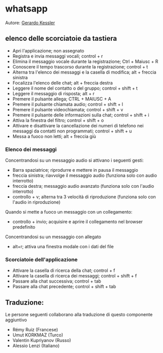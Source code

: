 # whatsapp

Autore: [Gerardo Kessler](http://gera.ar)  

## elenco delle scorciatoie da tastiera

* Apri l'applicazione; non assegnato
* Registra e invia messaggi vocali; control + r
* Elimina il messaggio vocale durante la registrazione; Ctrl + Maiusc + R
* Conoscere il tempo trascorso durante la registrazione; control + t
* Alterna tra l'elenco dei messaggi e la casella di modifica; alt + freccia sinistra
* Focalizza l'elenco delle chat; alt + freccia destra
* Leggere il nome del contatto o del gruppo; control + shift + t
* Leggere il messaggio di risposta; alt + r
* Premere il pulsante allega; CTRL + MAIUSC + A
* Premere il pulsante chiamata audio; control + shift + l
* Premere il pulsante videochiamata; control + shift + v
* Premere il pulsante delle informazioni sulla chat; control + shift + i
* Attiva la finestra del filtro; control + shift + o
* Attivare e disattivare la cancellazione dei numeri di telefono nei messaggi da contatti non programmati; control + shift + u
* Messa a fuoco non letti; alt + freccia giù

### Elenco dei messaggi

Concentrandosi su un messaggio audio si attivano i seguenti gesti:

* Barra spaziatrice; riprodurre e mettere in pausa il messaggio
* freccia sinistra; riavvolge il messaggio audio (funziona solo con audio interrotto)
* freccia destra; messaggio audio avanzato (funziona solo con l'audio interrotto)
* controllo + v; alterna tra 3 velocità di riproduzione (funziona solo con l'audio in riproduzione)

Quando si mette a fuoco un messaggio con un collegamento:

* controllo + invio; acquisire e aprire il collegamento nel browser predefinito

Concentrandosi su un messaggio con allegato

* alt+r; attiva una finestra modale con i dati del file

### Scorciatoie dell'applicazione

* Attivare la casella di ricerca della chat; control + f
* Attivare la casella di ricerca dei messaggi; control + shift + f
* Passare alla chat successiva; control + tab
* Passare alla chat precedente; control + shift + tab

## Traduzione:

Le persone seguenti collaborano alla traduzione di questo componente aggiuntivo

* Rémy Ruiz (Francese)
* Umut KORKMAZ (Turco)
* Valentin Kupriyanov (Russo)
* Alessio Lenzi (Italiano)
